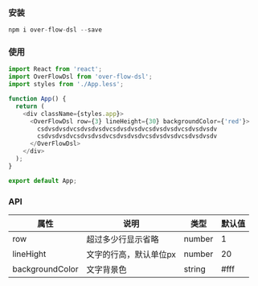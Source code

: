 ### 安装
```javascript
npm i over-flow-dsl --save
```

### 使用
```javascript
import React from 'react';
import OverFlowDsl from 'over-flow-dsl';
import styles from './App.less';

function App() {
  return (
    <div className={styles.app}>
      <OverFlowDsl row={3} lineHeight={30} backgroundColor={'red'}>
        csdvsdvsdvcsdvsdvsdvcsdvsdvsdvcsdvsdvsdvcsdvsdvsdv
        csdvsdvsdvcsdvsdvsdvcsdvsdvsdvcsdvsdvsdvcsdvsdvsdv
      </OverFlowDsl>
    </div>
  );
}

export default App;
```

### API



属性 | 说明 | 类型 | 默认值
---|---|---|---
row | 超过多少行显示省略 | number | 1
lineHight | 文字的行高，默认单位px | number | 20
backgroundColor | 文字背景色 | string | #fff

